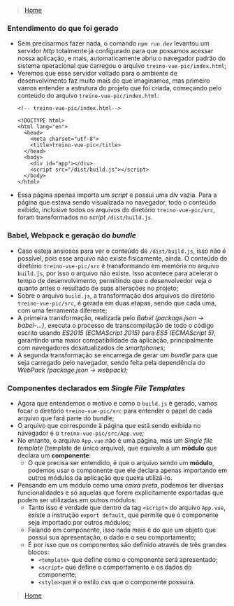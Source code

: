 > [Home](../README.md)

### Entendimento do que foi gerado

- Sem precisarmos fazer nada, o comando `npm run dev` levantou um servidor _http_ totalmente já configurado para que possamos acessar nossa aplicação, e mais, automaticamente abriu o navegador padrão do sistema operacional que carregou o arquivo `treino-vue-pic/index.html`;
- Veremos que esse servidor voltado para o ambiente de desenvolvimento faz muito mais do que imaginamos, mas primeiro vamos entender a estrutura do projeto que foi criada, começando pelo conteúdo do arquivo `treino-vue-pic/index.html`:
  ```
  <!-- treino-vue-pic/index.html-->

  <!DOCTYPE html>
  <html lang="en">
    <head>
      <meta charset="utf-8">
      <title>treino-vue-pic</title>
    </head>
    <body>
      <div id="app"></div>
      <script src="/dist/build.js"></script>
    </body>
  </html>
  ```
- Essa página apenas importa um _script_ e possui uma _div_ vazia. Para a página que estava sendo visualizada no navegador, todo o conteúdo exibido, inclusive todos os arquivos do diretório `treino-vue-pic/src`, foram transformados no _script_ `/dist/build.js`.

### Babel, Webpack e geração do _bundle_

- Caso esteja ansiosos para ver o conteúdo de `/dist/build.js`, isso não é possível, pois esse arquivo não existe fisicamente, ainda. O conteúdo do diretório `treino-vue-pic/src` é transformando em memória no arquivo ```build.js```, por isso o arquivo não existe. Isso acontece para acelerar o tempo de desenvolvimento, permitindo que o desenvolvedor veja o quanto antes o resultado de suas alterações no projeto;
- Sobre o arquivo `build.js`, a transformação dos arquivos do diretório `treino-vue-pic/src`, é gerada em duas etapas, sendo que cada uma, com uma ferramenta diferente;
- A primeira transformação, realizada pelo _Babel (package.json -> babel-...)_, executa o processo de transcompilação de todo o código escrito usando _ES2015 (ECMAScript 2015)_ para _ES5 (ECMAScript 5)_, garantindo uma maior compatibilidade da aplicação, principalmente com navegadores desatualizados de _smartphones_;
- A segunda transformação se encarrega de gerar um _bundle_ para que seja carregado pelo navegador, sendo feita pela dependência do _WebPack (package.json -> webpack)_;

### Componentes declarados em _Single File Templates_

- Agora que entendemos o motivo e como o `build.js` é gerado, vamos focar o diretório `treino-vue-pic/src` para entender o papel de cada arquivo que fará parte do bundle;
- O arquivo que corresponde à página que está sendo exibida no navegador é o `treino-vue-pic/src/App.vue`;
- No entanto, o arquivo `App.vue` não é uma página, mas um _Single file template_ (template de único arquivo), que equivale a um **módulo** que declara um **componente**:
  - O que precisa ser entendido, é que o arquivo sendo um **módulo**, podemos usar o componente que ele declara apenas importando em outros módulos da aplicação que queira utilizá-lo.
- Pensando em um módulo como uma _caixa preta_, podemos ter diversas funcionalidades e só aquelas que forem explicitamente exportadas que podem ser utilizadas em outros módulos:
  - Tanto isso é verdade que dentro da tag `<script>` do arquivo `App.vue`, existe a instrução `export default`, que permite que o componente seja importado por outros módulos;
  - Falando em componente, isso nada mais é do que um objeto que possui sua apresentação, o dado e o seu comportamento;
  - É por isso que os componentes são definido através de três grandes blocos:
    - `<template>` que define como o componente será apresentado;
    - `<script>` que define o comportamento e os dados do componente;
    - `<style>`que é o estilo _css_ que o componente possuirá.

> [Home](../README.md)